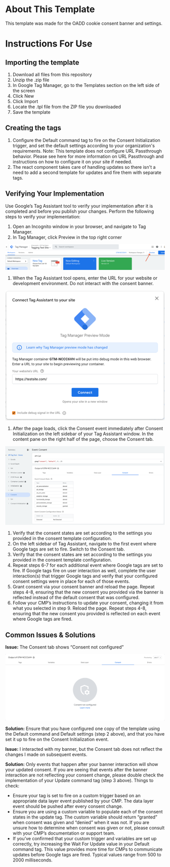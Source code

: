 # About This Template

This template was made for the OADD cookie consent banner and settings.

# Instructions For Use

## Importing the template

1. Download all files from this repository
2. Unzip the .zip file
3. In Google Tag Manager, go to the Templates section on the left side of the screen
4. Click New
5. Click Import
6. Locate the .tpl file from the ZIP file you downloaded
7. Save the template

## Creating the tags

1. Configure the Default command tag to fire on the Consent Initialization trigger, and set the default settings according to your organization's requirements. Note: This template does not configure URL Passthrough behavior. Please see here for more information on URL Passthrough and instructions on how to configure it on your site if needed.
2. The react component takes care of handling updates so there isn't a need to add a second template for updates and fire them with separate tags.

## Verifying Your Implementation

Use Google’s Tag Assistant tool to verify your implementation after it is completed and before you publish your changes. Perform the following steps to verify your implementation:

1. Open an Incognito window in your browser, and navigate to Tag Manager.
1. In Tag Manager, click Preview in the top right corner

![Tag Manager Preview](screenshots/gtm_preview_screen.png)

1. When the Tag Assistant tool opens, enter the URL for your website or development environment. Do not interact with the consent banner.

![Tag Assistant Connect](screenshots/ta_connect_screen.png)

1. After the page loads, click the Consent event immediately after Consent Initialization on the left sidebar of your Tag Assistant window. In the content pane on the right half of the page, choose the Consent tab.

![Consent Tab](screenshots/consent_tab_screen.png)

1. Verify that the consent states are set according to the settings you provided in the consent template configuration.
1. On the left sidebar of Tag Assistant, navigate to the first event where Google tags are set to fire. Switch to the Consent tab.
1. Verify that the consent states are set according to the settings you provided in the consent template configuration.
1. Repeat steps 6-7 for each additional event where Google tags are set to fire. If Google tags fire on user interaction as well, complete the user interaction(s) that trigger Google tags and verify that your configured consent settings were in place for each of those events.
1. Grant consent via your consent banner and reload the page. Repeat steps 4-8, ensuring that the new consent you provided via the banner is reflected instead of the default consent that was configured.
1. Follow your CMP’s instructions to update your consent, changing it from what you selected in step 9. Reload the page. Repeat steps 4-8, ensuring that the new consent you provided is reflected on each event where Google tags are fired.

## Common Issues & Solutions

**Issue:** The Consent tab shows “Consent not configured”

![Consent Not Configured](screenshots/not_configured_screen.png)

**Solution:** Ensure that you have configured one copy of the template using the Default command and Default settings (step 2 above), and that you have set it up to fire on the Consent Initialization event.

**Issue:** I interacted with my banner, but the Consent tab does not reflect the changes I made on subsequent events.

**Solution:** Only events that happen after your banner interaction will show your updated consent. If you are seeing that events after the banner interaction are not reflecting your consent change, please double check the implementation of your Update command tag (step 3 above). Things to check:

- Ensure your tag is set to fire on a custom trigger based on an appropriate data layer event published by your CMP. The data layer event should be pushed after every consent change.
- Ensure you are using a custom variable to populate each of the consent states in the update tag. The custom variable should return “granted” when consent was given and “denied” when it was not. If you are unsure how to determine when consent was given or not, please consult with your CMP’s documentation or support team.
- If you’ve confirmed that your custom trigger and variables are set up correctly, try increasing the Wait For Update value in your Default command tag. This value provides more time for CMPs to communicate updates before Google tags are fired. Typical values range from 500 to 2000 milliseconds.

